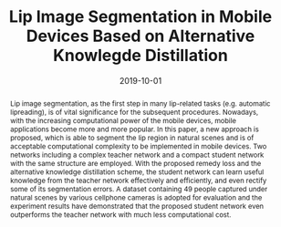 ---
# 论文完整标题
title: 'Lip Image Segmentation in Mobile Devices Based on Alternative Knowlegde Distillation'

# 论文作者，此处仅需填写本实验室成员（包括王老师）即可，使用中文姓名
authors:
  - 管成
  - 王士林

# 论文发表时间，年-月-日，大致即可
date: '2019-10-01'

# 论文类型， 可选：conference, journal
publication_types: ['conference']

# 会议/期刊名称及缩写
publication: In *Proceedings of IEEE International Conference on Image Processing 2019*
publication_short: In *ICIP 2019*

# 论文摘要，不要有换行
abstract: Lip image segmentation, as the first step in many lip-related tasks (e.g. automatic lipreading), is of vital significance for the subsequent procedures. Nowadays, with the increasing computational power of the mobile devices, mobile applications become more and more popular. In this paper, a new approach is proposed, which is able to segment the lip region in natural scenes and is of acceptable computational complexity to be implemented in mobile devices. Two networks including a complex teacher network and a compact student network with the same structure are employed. With the proposed remedy loss and the alternative knowledge distillation scheme, the student network can learn useful knowledge from the teacher network effectively and efficiently, and even rectify some of its segmentation errors. A dataset containing 49 people captured under natural scenes by various cellphone cameras is adopted for evaluation and the experiment results have demonstrated that the proposed student network even outperforms the teacher network with much less computational cost.

# 后续内容无需修改
url_pdf: ''
---